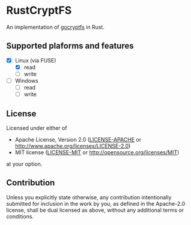 # RustCryptFS
An implementation of [gocryptfs](https://github.com/rfjakob/gocryptfs) in Rust.

## Supported plaforms and features
- [x] Linux (via FUSE)
    - [x] read
    - [ ] write
- [ ] Windows
    - [ ] read
    - [ ] write

## License

Licensed under either of

 * Apache License, Version 2.0
   ([LICENSE-APACHE](LICENSE-APACHE) or http://www.apache.org/licenses/LICENSE-2.0)
 * MIT license
   ([LICENSE-MIT](LICENSE-MIT) or http://opensource.org/licenses/MIT)

at your option.

## Contribution

Unless you explicitly state otherwise, any contribution intentionally submitted
for inclusion in the work by you, as defined in the Apache-2.0 license, shall be
dual licensed as above, without any additional terms or conditions.